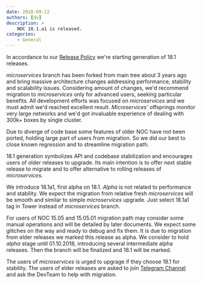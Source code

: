 ```yaml
---
date: 2018-09-12
authors: [dv]
description: >
    NOC 18.1.a1 is released.
categories:
    - General
---
```

In accordance to our [Release Policy](/release-policy/)
we're starting generation of 18.1 releases.

_microservices_ branch has been forked from main tree about 3 years ago
and bring massive architecture changes addressing performance, stability
and scalability issues. Considering amount of changes, we'd recommend
migration to _microservices_ only for advanced users, seeking particular
benefits. All development efforts was focused on _microservices_ and
we must admit we'd reached excellent result. _Microservices'_ offsprings
monitor very large networks and we'd got invaluable experience of dealing
with 300k+ boxes by single cluster.

Due to diverge of code base some features of older NOC have not been
ported, holding large part of users from migration. So we did our best
to close known regression and to streamline migration path.

18.1 generation symbolizes API and codebase stabilization and encourages users
of older releases to upgrade. Its main intention is to offer next
stable release to migrate and to offer alternative to rolling releases
of _microservices_.

We introduce 18.1a1, first alpha on 18.1. _Alpha_ is not related to
performance and stability. We expect the migration from relative
fresh _microservices_ will be smooth and similar to simple
_microservices_ upgrade. Just select 18.1a1 tag in Tower instead
of _microservices_ branch.

For users of NOC 15.05 and 15.05.01 migration path may consider
some manual operations and will be detailed by later documents.
We expect some glitches on the way and ready to debug and fix them.
It is due to migration from elder releases we marked this release
as alpha. We consider to hold _alpha_ stage until 01.10.2018, introducing
several intermediate alpha releases. Then the branch will be finalized
and 18.1 will be marked.

The users of _microservices_ is urged to upgrage if they choose 18.1
for stability. The users of elder releases are asked to join
[Telegram Channel](/features/opensource/) and ask the DevTeam
to help with migration.

